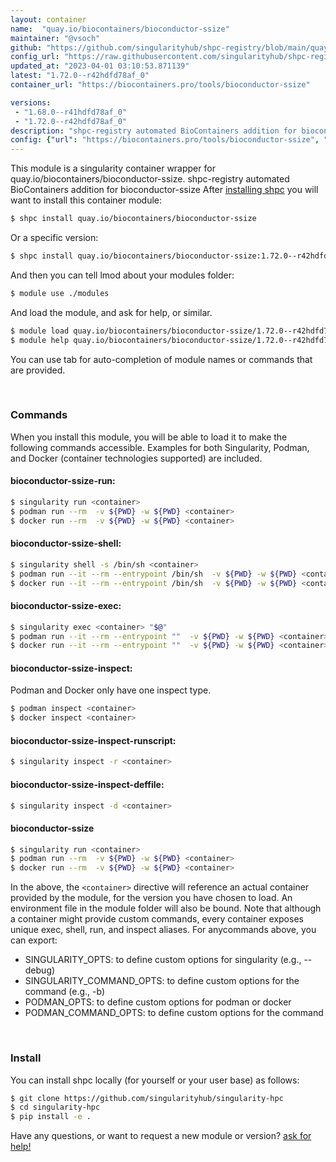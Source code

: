 ```yaml
---
layout: container
name:  "quay.io/biocontainers/bioconductor-ssize"
maintainer: "@vsoch"
github: "https://github.com/singularityhub/shpc-registry/blob/main/quay.io/biocontainers/bioconductor-ssize/container.yaml"
config_url: "https://raw.githubusercontent.com/singularityhub/shpc-registry/main/quay.io/biocontainers/bioconductor-ssize/container.yaml"
updated_at: "2023-04-01 03:10:53.871139"
latest: "1.72.0--r42hdfd78af_0"
container_url: "https://biocontainers.pro/tools/bioconductor-ssize"

versions:
 - "1.68.0--r41hdfd78af_0"
 - "1.72.0--r42hdfd78af_0"
description: "shpc-registry automated BioContainers addition for bioconductor-ssize"
config: {"url": "https://biocontainers.pro/tools/bioconductor-ssize", "maintainer": "@vsoch", "description": "shpc-registry automated BioContainers addition for bioconductor-ssize", "latest": {"1.72.0--r42hdfd78af_0": "sha256:df8e4f84ab3381a1197dc2bd37f62c2c97859496a0d2f04edc91b094de0a904a"}, "tags": {"1.68.0--r41hdfd78af_0": "sha256:2a2188e16ff66d1af410cd4fa03bb81728b802d19665649487b4f5ccedbdb07a", "1.72.0--r42hdfd78af_0": "sha256:df8e4f84ab3381a1197dc2bd37f62c2c97859496a0d2f04edc91b094de0a904a"}, "docker": "quay.io/biocontainers/bioconductor-ssize"}
---
```


This module is a singularity container wrapper for quay.io/biocontainers/bioconductor-ssize.
shpc-registry automated BioContainers addition for bioconductor-ssize
After [installing shpc](#install) you will want to install this container module:


```bash
$ shpc install quay.io/biocontainers/bioconductor-ssize
```

Or a specific version:

```bash
$ shpc install quay.io/biocontainers/bioconductor-ssize:1.72.0--r42hdfd78af_0
```

And then you can tell lmod about your modules folder:

```bash
$ module use ./modules
```

And load the module, and ask for help, or similar.

```bash
$ module load quay.io/biocontainers/bioconductor-ssize/1.72.0--r42hdfd78af_0
$ module help quay.io/biocontainers/bioconductor-ssize/1.72.0--r42hdfd78af_0
```

You can use tab for auto-completion of module names or commands that are provided.

<br>

### Commands

When you install this module, you will be able to load it to make the following commands accessible.
Examples for both Singularity, Podman, and Docker (container technologies supported) are included.

#### bioconductor-ssize-run:

```bash
$ singularity run <container>
$ podman run --rm  -v ${PWD} -w ${PWD} <container>
$ docker run --rm  -v ${PWD} -w ${PWD} <container>
```

#### bioconductor-ssize-shell:

```bash
$ singularity shell -s /bin/sh <container>
$ podman run --it --rm --entrypoint /bin/sh  -v ${PWD} -w ${PWD} <container>
$ docker run --it --rm --entrypoint /bin/sh  -v ${PWD} -w ${PWD} <container>
```

#### bioconductor-ssize-exec:

```bash
$ singularity exec <container> "$@"
$ podman run --it --rm --entrypoint ""  -v ${PWD} -w ${PWD} <container> "$@"
$ docker run --it --rm --entrypoint ""  -v ${PWD} -w ${PWD} <container> "$@"
```

#### bioconductor-ssize-inspect:

Podman and Docker only have one inspect type.

```bash
$ podman inspect <container>
$ docker inspect <container>
```

#### bioconductor-ssize-inspect-runscript:

```bash
$ singularity inspect -r <container>
```

#### bioconductor-ssize-inspect-deffile:

```bash
$ singularity inspect -d <container>
```



#### bioconductor-ssize

```bash
$ singularity run <container>
$ podman run --rm  -v ${PWD} -w ${PWD} <container>
$ docker run --rm  -v ${PWD} -w ${PWD} <container>
```


In the above, the `<container>` directive will reference an actual container provided
by the module, for the version you have chosen to load. An environment file in the
module folder will also be bound. Note that although a container
might provide custom commands, every container exposes unique exec, shell, run, and
inspect aliases. For anycommands above, you can export:

 - SINGULARITY_OPTS: to define custom options for singularity (e.g., --debug)
 - SINGULARITY_COMMAND_OPTS: to define custom options for the command (e.g., -b)
 - PODMAN_OPTS: to define custom options for podman or docker
 - PODMAN_COMMAND_OPTS: to define custom options for the command

<br>

### Install

You can install shpc locally (for yourself or your user base) as follows:

```bash
$ git clone https://github.com/singularityhub/singularity-hpc
$ cd singularity-hpc
$ pip install -e .
```

Have any questions, or want to request a new module or version? [ask for help!](https://github.com/singularityhub/singularity-hpc/issues)